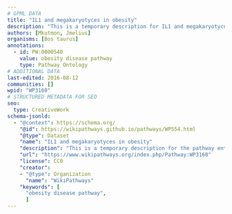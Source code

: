 ```yaml
---
# GPML DATA
title: "IL1 and megakaryotyces in obesity"
description: "This is a temporary description for IL1 and megakaryotyces in obesity"
authors: [Mkutmon, Jmelius]
organisms: [Bos taurus]
annotations:
  - id: PW:0000540
    value: obesity disease pathway
    type: Pathway Ontology
# ADDITIONAL DATA
last-edited: 2016-08-12
communities: []
wpid: "WP3160"
# STRUCTURED METADATA FOR SEO
seo:
  type: CreativeWork
schema-jsonld:
  - "@context": https://schema.org/
    "@id": https://wikipathways.github.io/pathways/WP554.html
    "@type": Dataset
    "name": "IL1 and megakaryotyces in obesity"
    "description": "This is a temporary description for the pathway entitled: IL1 and megakaryotyces in obesity"
    "url": "https://www.wikipathways.org/index.php/Pathway:WP3160"
    "license": CC0
    "creator":
    - "@type": Organization
      "name": "WikiPathways"
    "keywords": [
      "obesity disease pathway",
      ]
---
```

